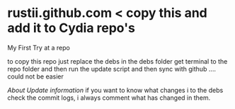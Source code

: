 rustii.github.com < copy this and add it to Cydia repo's
=================

My First Try at a repo

to copy this repo just replace the debs in the debs folder get terminal to the repo folder and then run the update script and then sync with github ….
could not be easier

*About Update information*
if you want to know what changes i to the debs check the commit logs, i always comment what has changed in them.
